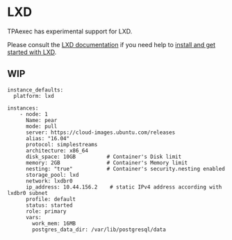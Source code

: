LXD
===

TPAexec has experimental support for LXD.

Please consult the
[LXD documentation](https://linuxcontainers.org/lxd/) if you need help
to
[install and get started with LXD](https://linuxcontainers.org/lxd/getting-started-cli/).

## WIP

```
instance_defaults:
  platform: lxd

instances:
    - node: 1
      Name: pear
      mode: pull
      server: https://cloud-images.ubuntu.com/releases
      alias: "16.04"
      protocol: simplestreams
      architecture: x86_64
      disk_space: 10GB          # Container's Disk limit
      memory: 2GB               # Container's Memory limit
      nesting: "true"           # Container's security.nesting enabled
      storage_pool: lxd
      network: lxdbr0
      ip_address: 10.44.156.2    # static IPv4 address according with lxdbr0 subnet
      profile: default
      status: started
      role: primary
      vars:
        work_mem: 16MB
        postgres_data_dir: /var/lib/postgresql/data
```
